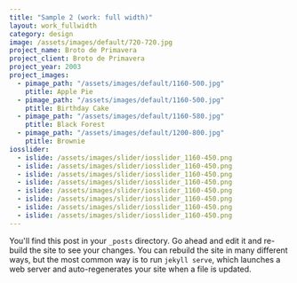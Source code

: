 ```yaml
---
title: "Sample 2 (work: full width)"
layout: work_fullwidth
category: design
image: /assets/images/default/720-720.jpg
project_name: Broto de Primavera
project_client: Broto de Primavera
project_year: 2003
project_images:
  - pimage_path: "/assets/images/default/1160-500.jpg"
    ptitle: Apple Pie
  - pimage_path: "/assets/images/default/1160-500.jpg"
    ptitle: Birthday Cake
  - pimage_path: "/assets/images/default/1160-580.jpg"
    ptitle: Black Forest
  - pimage_path: "/assets/images/default/1200-800.jpg"
    ptitle: Brownie
iosslider:
  - islide: /assets/images/slider/iosslider_1160-450.png
  - islide: /assets/images/slider/iosslider_1160-450.png
  - islide: /assets/images/slider/iosslider_1160-450.png
  - islide: /assets/images/slider/iosslider_1160-450.png
  - islide: /assets/images/slider/iosslider_1160-450.png
  - islide: /assets/images/slider/iosslider_1160-450.png
  - islide: /assets/images/slider/iosslider_1160-450.png
  - islide: /assets/images/slider/iosslider_1160-450.png
---
```

You'll find this post in your `_posts` directory. Go ahead and edit it and re-build
the site to see your changes. You can rebuild the site in many different ways, but
the most common way is to run `jekyll serve`, which launches a web server and
auto-regenerates your site when a file is updated.
